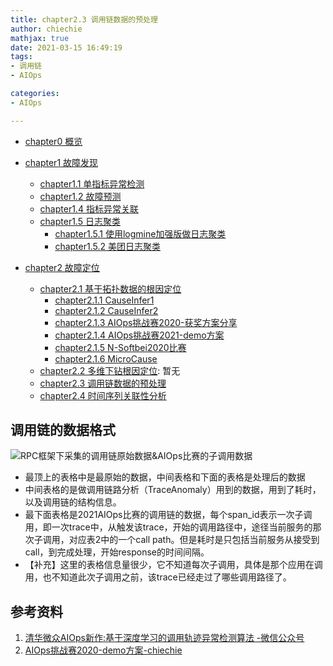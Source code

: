 ```yaml
---
title: chapter2.3 调用链数据的预处理
author: chiechie
mathjax: true
date: 2021-03-15 16:49:19
tags:
- 调用链
- AIOps

categories: 
- AIOps

---
```



- [chapter0 概览](https://chiechie.github.io/2021/05/21/AI/AIOps/AIOps-0-summary/)
- [chapter1 故障发现](https://chiechie.github.io/2021/05/21/AI/AIOps/AIOps-1-event-generate.md/)
	- [chapter1.1 单指标异常检测](https://chiechie.github.io/2021/05/21/AI/AIOps/AIOps-1_1-kpi-detector/)
	- [chapter1.2 故障预测](https://chiechie.github.io/2021/05/21/AI/AIOps/AIOps-1_2-fault-prediction/)
	- [chapter1.4 指标异常关联](https://chiechie.github.io/2021/05/21/AI/AIOps/AIOps-1_4-kpi-correlation.md)
	- [chapter1.5 日志聚类](https://chiechie.github.io/2021/05/06/AI/AIOps/AIOps-1_5-log-analysis/)
		- [chapter1.5.1 使用logmine加强版做日志聚类](https://chiechie.github.io/2021/05/21/AI/AIOps/AIOps-1_5_1-log-analysis_logmine/)
		- [chapter1.5.2 美团日志聚类](https://chiechie.github.io/2021/05/21/AI/AIOps/AIOps-1_5_2-log-analysis_meituan/)

- [chapter2 故障定位](https://chiechie.github.io/2021/05/21/AI/AIOps/AIOps-2-event-analysis/)
	- [chapter2.1 基于拓扑数据的根因定位](https://chiechie.github.io/2021/05/21/AI/AIOps/AIOps-2_1-topo-rca/)
		- [chapter2.1.1 CauseInfer1](https://chiechie.github.io/2021/05/21/AI/AIOps/AIOps-2_1_1-topo-rca-causeinfer-notes1/)
		- [chapter2.1.2 CauseInfer2](https://chiechie.github.io/2021/05/21/AI/AIOps/AIOps-2_1_2-topo-rca-causeinfer-notes2/)
		- [chapter2.1.3 AIOps挑战赛2020-获奖方案分享](https://chiechie.github.io/2021/05/21/AI/AIOps/AIOps-2_1_3-topo-rca-aiops2020)
		- [chapter2.1.4 AIOps挑战赛2021-demo方案](https://chiechie.github.io/2021/05/21/AI/AIOps/AIOps-2_1_4-topo-rca-aiops2021/)
		- [chapter2.1.5 N-Softbei2020比赛](https://chiechie.github.io/2021/05/21/AI/AIOps/AIOps-2_1_5-topo-rca-cnsoftbei2020)
		- [chapter2.1.6 MicroCause](https://chiechie.github.io/2021/05/21/AI/AIOps/AIOps-2_1_6-topo-rca-MicroCause)
	- [chapter2.2 多维下钻根因定位](https://chiechie.github.io/2021/05/21/AI/AIOps/AIOps-2_2-multi-dimensional-rca/): 暂无
	- [chapter2.3 调用链数据的预处理](https://chiechie.github.io/2021/05/21/AI/AIOps/AIOps-2_3-trace_rca/)
	- [chapter2.4 时间序列关联性分析](https://chiechie.github.io/2021/04/14/AI/AIOps/AIOps-2_4-metric_event_correlation/)



## 调用链的数据格式


![RPC框架下采集的调用链原始数据&AIOps比赛的子调用数据](../../_drafts/gluon-ts_2/img_1.png)

- 最顶上的表格中是最原始的数据，中间表格和下面的表格是处理后的数据
- 中间表格的是做调用链路分析（TraceAnomaly）用到的数据，用到了耗时，以及调用链的结构信息。
- 最下面表格是2021AIOps比赛的调用链的数据，每个span_id表示一次子调用，即一次trace中，从触发该trace，开始的调用路径中，途径当前服务的那次子调用，对应表2中的一个call path。但是耗时是只包括当前服务从接受到call，到完成处理，开始response的时间间隔。
- 【补充】这里的表格信息量很少，它不知道每次子调用，具体是那个应用在调用，也不知道此次子调用之前，该trace已经走过了哪些调用路径了。



## 参考资料
1. [清华微众AIOps新作:基于深度学习的调用轨迹异常检测算法
-微信公众号](https://mp.weixin.qq.com/s/sqYIb6i9z6xF5nDr8fuVsA)
2. [AIOps挑战赛2020-demo方案-chiechie](https://chiechie.github.io/2021/03/09/AIOps/aiops2021-demo/)